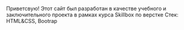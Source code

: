 Приветсвую!
Этот сайт был разработан в качестве учебного и заключительного проекта в рамках курса Skillbox по верстке
Стек: HTML&CSS, Bootrap 
